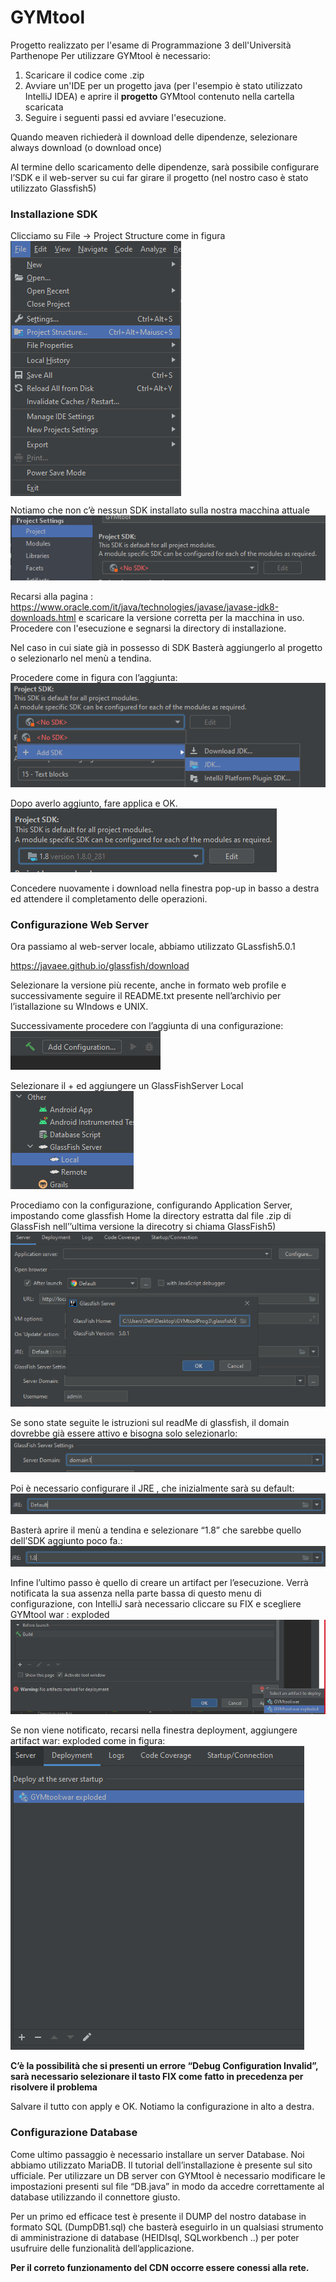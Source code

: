 # GYMtool
Progetto realizzato per l'esame di Programmazione 3 dell'Università Parthenope
Per utilizzare GYMtool è necessario:
1. Scaricare il codice come .zip 
2. Avviare un'IDE per un progetto java (per l'esempio è stato utilizzato IntelliJ IDEA)  e aprire il **progetto** GYMtool contenuto nella cartella scaricata
3. Seguire i seguenti passi ed avviare l'esecuzione.

Quando meaven richiederà il download delle dipendenze, selezionare always download (o download once)

Al termine dello scaricamento delle dipendenze, sarà possibile configurare l’SDK e  il web-server su cui far girare il progetto (nel nostro caso è stato utilizzato Glassfish5)

### Installazione SDK 

Clicciamo su File -> Project Structure come in figura
<img src="https://github.com/sergiosolmonte/GYMtoolProg3/blob/main/projectStructure.PNG" align="center"/> <br>

Notiamo che non c’è nessun SDK installato sulla nostra macchina attuale<br>
<img src="https://github.com/sergiosolmonte/GYMtoolProg3/blob/main/noSDK.PNG" />


Recarsi alla pagina :
https://www.oracle.com/it/java/technologies/javase/javase-jdk8-downloads.html
e scaricare la versione corretta per la macchina in uso.
Procedere con l'esecuzione e segnarsi la directory di installazione.

Nel caso in cui siate già in possesso di SDK
Basterà aggiungerlo al progetto o selezionarlo nel menù a tendina.

Procedere come in figura con l’aggiunta:
<img src="https://github.com/sergiosolmonte/GYMtoolProg3/blob/main/aggiungiSDK.PNG" />

Dopo averlo aggiunto, fare applica e OK.
<img src="https://github.com/sergiosolmonte/GYMtoolProg3/blob/main/sdkAggiunto.png" />

Concedere nuovamente i download nella finestra pop-up in basso a destra ed attendere il completamento delle operazioni.

### Configurazione Web Server

Ora passiamo al web-server locale, abbiamo utilizzato GLassfish5.0.1

https://javaee.github.io/glassfish/download

Selezionare la versione più recente, anche in formato web profile e successivamente seguire il README.txt presente nell’archivio per l’istallazione su WIndows e UNIX.

Successivamente procedere con l’aggiunta di una configurazione:
<img src="https://github.com/sergiosolmonte/GYMtoolProg3/blob/main/addConfig.PNG" />

Selezionare il + ed aggiungere un GlassFishServer Local
<img src="https://github.com/sergiosolmonte/GYMtoolProg3/blob/main/selectGlassfish.png" />

Procediamo con la configurazione, configurando Application Server, impostando come glassfish Home la directory estratta dal file .zip di GlassFish nell’’ultima versione la direcotry si chiama GlassFish5)
<img src="https://github.com/sergiosolmonte/GYMtoolProg3/blob/main/aggiungiGlassDirectory.PNG" />

Se sono state seguite le istruzioni sul readMe di glassfish, il domain dovrebbe già essere attivo e bisogna solo selezionarlo:
<img src="https://github.com/sergiosolmonte/GYMtoolProg3/blob/main/serverdomain.PNG" />

Poi è necessario configurare il JRE , che inizialmente sarà su default:
<img src="https://github.com/sergiosolmonte/GYMtoolProg3/blob/main/jreDefault.PNG" />

Basterà aprire il menù a tendina e selezionare “1.8” che sarebbe quello dell’SDK aggiunto poco fa.:
<img src="https://github.com/sergiosolmonte/GYMtoolProg3/blob/main/JREselect1.8.PNG" />

Infine l’ultimo passo è quello di creare un artifact per l’esecuzione. Verrà notificata la sua assenza nella parte bassa di questo menu di configurazione, con IntelliJ sarà necessario cliccare su FIX e scegliere GYMtool war : exploded
<img src="https://github.com/sergiosolmonte/GYMtoolProg3/blob/main/selectArtifact.PNG" />

Se non viene notificato, recarsi nella finestra deployment, aggiungere artifact war: exploded come in figura:
<img src="https://github.com/sergiosolmonte/GYMtoolProg3/blob/main/addArtifact.png" />

**C’è la possibilità che si presenti un errore “Debug Configuration Invalid”, sarà necessario selezionare il tasto FIX come fatto in precedenza per risolvere il problema**

Salvare il tutto con apply e OK. Notiamo la configurazione in alto a destra.

### Configurazione Database

Come ultimo passaggio è necessario installare un server Database. 
Noi abbiamo utilizzato MariaDB. Il tutorial dell’installazione è presente sul sito ufficiale.
Per utilizzare un DB server con GYMtool è necessario modificare le impostazioni presenti sul file “DB.java” in modo da accedre correttamente al database utilizzando il connettore giusto.

Per un primo ed efficace test è presente il DUMP del nostro database in formato SQL (DumpDB1.sql) che basterà eseguirlo in un qualsiasi strumento di amministrazione di database (HEIDIsql, SQLworkbench ..) per poter usufruire delle funzionalità dell’applicazione.










**Per il correto funzionamento del CDN occorre essere conessi alla rete.**
